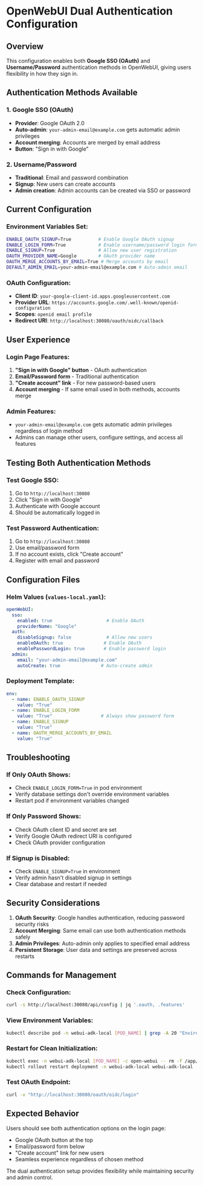 # OpenWebUI Dual Authentication Configuration

## Overview

This configuration enables both **Google SSO (OAuth)** and **Username/Password** authentication methods in OpenWebUI, giving users flexibility in how they sign in.

## Authentication Methods Available

### 1. Google SSO (OAuth)
- **Provider**: Google OAuth 2.0
- **Auto-admin**: `your-admin-email@example.com` gets automatic admin privileges
- **Account merging**: Accounts are merged by email address
- **Button**: "Sign in with Google"

### 2. Username/Password
- **Traditional**: Email and password combination
- **Signup**: New users can create accounts
- **Admin creation**: Admin accounts can be created via SSO or password

## Current Configuration

### Environment Variables Set:
```bash
ENABLE_OAUTH_SIGNUP=True          # Enable Google OAuth signup
ENABLE_LOGIN_FORM=True            # Enable username/password login form
ENABLE_SIGNUP=True                # Allow new user registration
OAUTH_PROVIDER_NAME=Google        # OAuth provider name
OAUTH_MERGE_ACCOUNTS_BY_EMAIL=True # Merge accounts by email
DEFAULT_ADMIN_EMAIL=your-admin-email@example.com # Auto-admin email
```

### OAuth Configuration:
- **Client ID**: `your-google-client-id.apps.googleusercontent.com`
- **Provider URL**: `https://accounts.google.com/.well-known/openid-configuration`
- **Scopes**: `openid email profile`
- **Redirect URI**: `http://localhost:30080/oauth/oidc/callback`

## User Experience

### Login Page Features:
1. **"Sign in with Google" button** - OAuth authentication
2. **Email/Password form** - Traditional authentication
3. **"Create account" link** - For new password-based users
4. **Account merging** - If same email used in both methods, accounts merge

### Admin Features:
- `your-admin-email@example.com` gets automatic admin privileges regardless of login method
- Admins can manage other users, configure settings, and access all features

## Testing Both Authentication Methods

### Test Google SSO:
1. Go to `http://localhost:30080`
2. Click "Sign in with Google"
3. Authenticate with Google account
4. Should be automatically logged in

### Test Password Authentication:
1. Go to `http://localhost:30080`
2. Use email/password form
3. If no account exists, click "Create account"
4. Register with email and password

## Configuration Files

### Helm Values (`values-local.yaml`):
```yaml
openWebUI:
  sso:
    enabled: true                    # Enable OAuth
    providerName: "Google"
  auth:
    disableSignup: false             # Allow new users
    enableOAuth: true               # Enable OAuth
    enablePasswordLogin: true       # Enable password login
  admin:
    email: "your-admin-email@example.com"
    autoCreate: true               # Auto-create admin
```

### Deployment Template:
```yaml
env:
  - name: ENABLE_OAUTH_SIGNUP
    value: "True"
  - name: ENABLE_LOGIN_FORM
    value: "True"                  # Always show password form
  - name: ENABLE_SIGNUP
    value: "True"
  - name: OAUTH_MERGE_ACCOUNTS_BY_EMAIL
    value: "True"
```

## Troubleshooting

### If Only OAuth Shows:
- Check `ENABLE_LOGIN_FORM=True` in pod environment
- Verify database settings don't override environment variables
- Restart pod if environment variables changed

### If Only Password Shows:
- Check OAuth client ID and secret are set
- Verify Google OAuth redirect URI is configured
- Check OAuth provider configuration

### If Signup is Disabled:
- Check `ENABLE_SIGNUP=True` in environment
- Verify admin hasn't disabled signup in settings
- Clear database and restart if needed

## Security Considerations

1. **OAuth Security**: Google handles authentication, reducing password security risks
2. **Account Merging**: Same email can use both authentication methods safely
3. **Admin Privileges**: Auto-admin only applies to specified email address
4. **Persistent Storage**: User data and settings are preserved across restarts

## Commands for Management

### Check Configuration:
```bash
curl -s http://localhost:30080/api/config | jq '.oauth, .features'
```

### View Environment Variables:
```bash
kubectl describe pod -n webui-adk-local [POD_NAME] | grep -A 20 "Environment:"
```

### Restart for Clean Initialization:
```bash
kubectl exec -n webui-adk-local [POD_NAME] -c open-webui -- rm -f /app/backend/data/webui.db
kubectl rollout restart deployment -n webui-adk-local webui-adk-local
```

### Test OAuth Endpoint:
```bash
curl -v "http://localhost:30080/oauth/oidc/login"
```

## Expected Behavior

Users should see both authentication options on the login page:
- Google OAuth button at the top
- Email/password form below
- "Create account" link for new users
- Seamless experience regardless of chosen method

The dual authentication setup provides flexibility while maintaining security and admin control.

